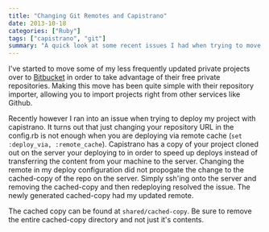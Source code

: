 ```yaml
---
title: "Changing Git Remotes and Capistrano"
date: 2013-10-18
categories: ["Ruby"]
tags: ["capistrano", "git"]
summary: "A quick look at some recent issues I had when trying to move git remotes and then deploying with Capistrano and how I resolved the issue."
---
```


I've started to move some of my less frequently updated private projects over to [Bitbucket](https://bitbucket.org/) in order to take advantage of their free private repositories.
Making this move has been quite simple with their repository importer, allowing you to import projects right from other services like Github. 

Recently however I ran into an issue when trying to deploy my project with capistrano. It turns out that just changing your repository URL in the config.rb is not enough when you are deploying via remote cache (`set :deploy_via, :remote_cache`).
Capistrano has a copy of your project cloned out on the server your deploying to in order to speed up deploys instead of transferring the content from your machine to the server. Changing
the remote in my deploy configuration did not propogate the change to the cached-copy of the repo on the server. Simply ssh'ing onto the server and removing the cached-copy and then redeploying resolved the issue.
The newly generated cached-copy had my updated remote.

The cached copy can be found at `shared/cached-copy`. Be sure to remove the entire cached-copy directory and not just it's contents.
